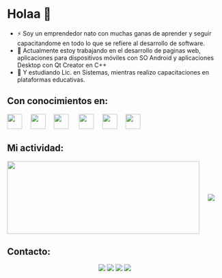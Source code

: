 # Holaa 👋


- ⚡ Soy un emprendedor nato con muchas ganas de aprender y seguir capacitandome en todo lo que se refiere al desarrollo de software.
- 🔭 Actualmente estoy trabajando en el desarrollo de paginas web, aplicaciones para dispositivos móviles con SO Android y aplicaciones Desktop con Qt Creator en C++
- 🌱 Y estudiando Lic. en Sistemas, mientras realizo capacitaciones en plataformas educativas.

## Con conocimientos en:

<img src="https://i.ibb.co/4wLWr41/C.png" width="35px">&nbsp;&nbsp;&nbsp;&nbsp;
<img src="https://i.ibb.co/8XBxbSZ/java.png" width="35px">&nbsp;&nbsp;&nbsp;&nbsp;
<img src="https://cdn.jsdelivr.net/gh/devicons/devicon@latest/icons/git/git-original.svg" width="35px">&nbsp;&nbsp;&nbsp;&nbsp;&nbsp;
<img src="https://i.ibb.co/Q6Yq45Y/javascript.png" width="35px">&nbsp;&nbsp;&nbsp;&nbsp;
<img src="https://i.ibb.co/WDjpd1P/Kotlin-Icon.png" width="35px">&nbsp;&nbsp;&nbsp;&nbsp;
<img src="https://i.ibb.co/WtfKJ5X/php.png" width="35px">&nbsp;&nbsp;&nbsp;&nbsp;

## Mi actividad:

  <img width=450 height=170 align="center" src="https://github-readme-stats.vercel.app/api?username=exechoko&theme=dark-purple&show_icons=true&bg_color=0D1117&hide_border=true">&nbsp;&nbsp;&nbsp;&nbsp;
  <img align="center" src="https://github-readme-stats.vercel.app/api/top-langs/?username=exechoko&theme=midnight-purple&layout=compact&bg_color=0D1117&hide_border=true">&nbsp;&nbsp;&nbsp;&nbsp;
  
## Contacto:

<p align="center">
  <a href="http://micv.emdesarrollo.com/"><img src="https://img.shields.io/badge/-Mi CV-white"/></a>
  <a href="https://emdesarrollo.com/"><img src="https://img.shields.io/badge/-emdev.com-3423A6?style=flat&logo=Google-Chrome&logoColor=white"/></a>
  <a href="https://www.linkedin.com/in/exequiel-marichal-67190316b"><img src="https://img.shields.io/badge/-exe%20marichal-0077B5?style=flat&logo=Linkedin&logoColor=white"/></a>
<a href="mailto:exemarichal@gmail.com"><img src="https://img.shields.io/badge/-exemarichal@gmail.com-D14836?style=flat&logo=Gmail&logoColor=white"/></a>
</p>



